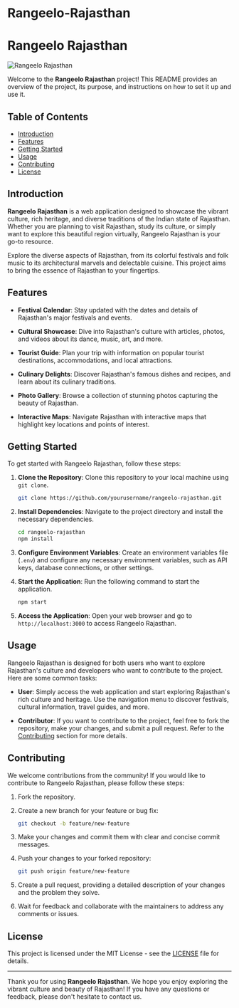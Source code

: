 # Rangeelo-Rajasthan
# Rangeelo Rajasthan

![Rangeelo Rajasthan](https://www.example.com/images/rangeelo-rajasthan.jpg)

Welcome to the **Rangeelo Rajasthan** project! This README provides an overview of the project, its purpose, and instructions on how to set it up and use it.

## Table of Contents

- [Introduction](#introduction)
- [Features](#features)
- [Getting Started](#getting-started)
- [Usage](#usage)
- [Contributing](#contributing)
- [License](#license)

## Introduction

**Rangeelo Rajasthan** is a web application designed to showcase the vibrant culture, rich heritage, and diverse traditions of the Indian state of Rajasthan. Whether you are planning to visit Rajasthan, study its culture, or simply want to explore this beautiful region virtually, Rangeelo Rajasthan is your go-to resource.

Explore the diverse aspects of Rajasthan, from its colorful festivals and folk music to its architectural marvels and delectable cuisine. This project aims to bring the essence of Rajasthan to your fingertips.

## Features

- **Festival Calendar**: Stay updated with the dates and details of Rajasthan's major festivals and events.

- **Cultural Showcase**: Dive into Rajasthan's culture with articles, photos, and videos about its dance, music, art, and more.

- **Tourist Guide**: Plan your trip with information on popular tourist destinations, accommodations, and local attractions.

- **Culinary Delights**: Discover Rajasthan's famous dishes and recipes, and learn about its culinary traditions.

- **Photo Gallery**: Browse a collection of stunning photos capturing the beauty of Rajasthan.

- **Interactive Maps**: Navigate Rajasthan with interactive maps that highlight key locations and points of interest.

## Getting Started

To get started with Rangeelo Rajasthan, follow these steps:

1. **Clone the Repository**: Clone this repository to your local machine using `git clone`.

   ```bash
   git clone https://github.com/yourusername/rangeelo-rajasthan.git
   ```

2. **Install Dependencies**: Navigate to the project directory and install the necessary dependencies.

   ```bash
   cd rangeelo-rajasthan
   npm install
   ```

3. **Configure Environment Variables**: Create an environment variables file (`.env`) and configure any necessary environment variables, such as API keys, database connections, or other settings.

4. **Start the Application**: Run the following command to start the application.

   ```bash
   npm start
   ```

5. **Access the Application**: Open your web browser and go to `http://localhost:3000` to access Rangeelo Rajasthan.

## Usage

Rangeelo Rajasthan is designed for both users who want to explore Rajasthan's culture and developers who want to contribute to the project. Here are some common tasks:

- **User**: Simply access the web application and start exploring Rajasthan's rich culture and heritage. Use the navigation menu to discover festivals, cultural information, travel guides, and more.

- **Contributor**: If you want to contribute to the project, feel free to fork the repository, make your changes, and submit a pull request. Refer to the [Contributing](#contributing) section for more details.

## Contributing

We welcome contributions from the community! If you would like to contribute to Rangeelo Rajasthan, please follow these steps:

1. Fork the repository.

2. Create a new branch for your feature or bug fix:

   ```bash
   git checkout -b feature/new-feature
   ```

3. Make your changes and commit them with clear and concise commit messages.

4. Push your changes to your forked repository:

   ```bash
   git push origin feature/new-feature
   ```

5. Create a pull request, providing a detailed description of your changes and the problem they solve.

6. Wait for feedback and collaborate with the maintainers to address any comments or issues.

## License

This project is licensed under the MIT License - see the [LICENSE](LICENSE) file for details.

---

Thank you for using **Rangeelo Rajasthan**. We hope you enjoy exploring the vibrant culture and beauty of Rajasthan! If you have any questions or feedback, please don't hesitate to contact us.
